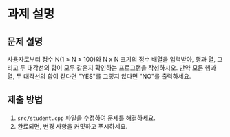 # 과제 설명

## 문제 설명
사용자로부터 정수 N(1 ≤ N ≤ 100)와 N x N 크기의 정수 배열을 입력받아, 행과 열, 그리고 두 대각선의 합이 모두 같은지 확인하는 프로그램을 작성하시오. 만약 모든 행과 열, 두 대각선의 합이 같다면 "YES"를 그렇지 않다면 "NO"를 출력하세요.

## 제출 방법
1. `src/student.cpp` 파일을 수정하여 문제를 해결하세요.
2. 완료되면, 변경 사항을 커밋하고 푸시하세요.
